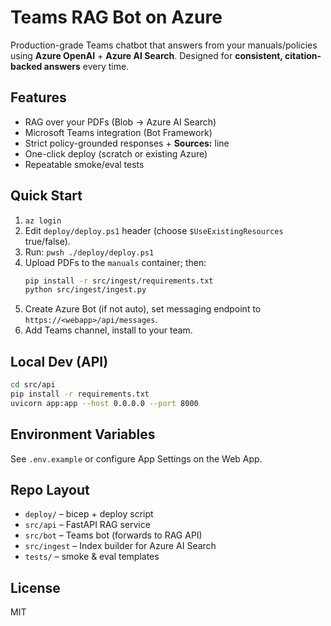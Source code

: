 
# Teams RAG Bot on Azure
Production-grade Teams chatbot that answers from your manuals/policies using **Azure OpenAI** + **Azure AI Search**. Designed for **consistent, citation-backed answers** every time.

## Features
- RAG over your PDFs (Blob → Azure AI Search)
- Microsoft Teams integration (Bot Framework)
- Strict policy-grounded responses + **Sources:** line
- One-click deploy (scratch or existing Azure)
- Repeatable smoke/eval tests

## Quick Start
1. `az login`
2. Edit `deploy/deploy.ps1` header (choose `$UseExistingResources` true/false).
3. Run: `pwsh ./deploy/deploy.ps1`
4. Upload PDFs to the `manuals` container; then:
   ```bash
   pip install -r src/ingest/requirements.txt
   python src/ingest/ingest.py
   ```
5. Create Azure Bot (if not auto), set messaging endpoint to `https://<webapp>/api/messages`.
6. Add Teams channel, install to your team.

## Local Dev (API)
```bash
cd src/api
pip install -r requirements.txt
uvicorn app:app --host 0.0.0.0 --port 8000
```

## Environment Variables
See `.env.example` or configure App Settings on the Web App.

## Repo Layout
- `deploy/` – bicep + deploy script
- `src/api` – FastAPI RAG service
- `src/bot` – Teams bot (forwards to RAG API)
- `src/ingest` – Index builder for Azure AI Search
- `tests/` – smoke & eval templates

## License
MIT
